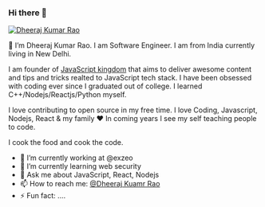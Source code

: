 ### Hi there 👋

[![Dheeraj Kumar Rao](https://pbs.twimg.com/profile_images/1221632555113316353/GEoxlVz4_400x400.jpg)](https://rao123dk.github.io/)

 👋  I’m Dheeraj Kumar Rao. I am Software Engineer. I am from India currently living in New Delhi.

I am founder of [JavaScript kingdom](https://javascriptkingdom.github.io) that aims to deliver awesome content and tips and tricks realted to JavaScript tech stack. I have been obsessed with coding ever since I graduated out of college. I learned C++/Nodejs/Reactjs/Python myself. 

I love contributing to open source in my free time. I love Coding, Javascript, Nodejs, React & my family ❤️ In coming years I see my self teaching people to code.

I cook the food and cook the code. 

- 🔭 I’m currently working at @exzeo
- 🌱 I’m currently learning web security
- 💬 Ask me about JavaScript, React, Nodejs
- 📫 How to reach me: [@Dheeraj Kuamr Rao](https://twitter.com/rao123dk)
- ⚡ Fun fact: ....
